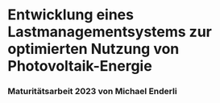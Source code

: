 # Entwicklung eines Lastmanagementsystems zur optimierten Nutzung von Photovoltaik-Energie
### Maturitätsarbeit 2023 von Michael Enderli

